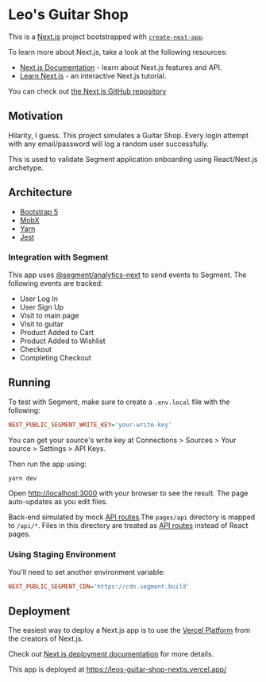 # Leo's Guitar Shop

This is a [Next.js](https://nextjs.org/) project bootstrapped with [`create-next-app`](https://github.com/vercel/next.js/tree/canary/packages/create-next-app).

To learn more about Next.js, take a look at the following resources:

- [Next.js Documentation](https://nextjs.org/docs) - learn about Next.js features and API.
- [Learn Next.js](https://nextjs.org/learn) - an interactive Next.js tutorial.

You can check out [the Next.js GitHub repository](https://github.com/vercel/next.js/)

## Motivation

Hilarity, I guess. This project simulates a Guitar Shop. Every login attempt with any email/password will log a random user successfully. 

This is used to validate Segment application onboarding using React/Next.js archetype. 

## Architecture

- [Bootstrap 5](https://getbootstrap.com/)
- [MobX](https://mobx.js.org/)
- [Yarn](https://yarnpkg.com/)
- [Jest](https://jestjs.io/)

### Integration with Segment

This app uses [@segment/analytics-next](https://github.com/segmentio/analytics-next) to send events to Segment. The following events are tracked:

- User Log In
- User Sign Up
- Visit to main page
- Visit to guitar
- Product Added to Cart
- Product Added to Wishlist
- Checkout
- Completing Checkout

## Running

To test with Segment, make sure to create a `.env.local` file with the following:

```ini
NEXT_PUBLIC_SEGMENT_WRITE_KEY='your-write-key'
```

You can get your source's write key at Connections > Sources > Your source > Settings > API Keys. 

Then run the app using:

```bash
yarn dev
```

Open [http://localhost:3000](http://localhost:3000) with your browser to see the result. The page auto-updates as you edit files.

Back-end simulated by mock [API routes](https://nextjs.org/docs/api-routes/introduction).The `pages/api` directory is mapped to `/api/*`. Files in this directory are treated as [API routes](https://nextjs.org/docs/api-routes/introduction) instead of React pages.

### Using Staging Environment

You'll need to set another environment variable:

```ini
NEXT_PUBLIC_SEGMENT_CDN='https://cdn.segment.build'
```

## Deployment

The easiest way to deploy a Next.js app is to use the [Vercel Platform](https://vercel.com/new?utm_medium=default-template&filter=next.js&utm_source=create-next-app&utm_campaign=create-next-app-readme) from the creators of Next.js.

Check out [Next.js deployment documentation](https://nextjs.org/docs/deployment) for more details.

This app is deployed at https://leos-guitar-shop-nextjs.vercel.app/